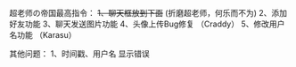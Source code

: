 超老师の帝国最高指令：
~~1、聊天框放到下面~~ (折磨超老师，何乐而不为)
2、添加好友功能
3、聊天发送图片功能 
4、头像上传Bug修复  （Craddy）
5、修改用户名功能    （Karasu）

其他问题：
1、时间戳、用户名 显示错误